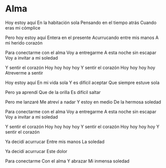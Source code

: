 # Alma

Hoy estoy aquí
En la habitación sola
Pensando en el tiempo atrás
Cuando eras mi cómplice

Pero hoy estoy aquí
Entera en el presente
Acurrucando entre mis manos
A mi herido corazón

Para conectarme con el alma
Voy a entregarme
A esta noche sin escapar
Voy a invitar a mi soledad

Y sentir el corazón
Hoy hoy hoy hoy
Y sentir el corazón
Hoy hoy hoy hoy
Atreverme a sentir

Hoy estoy aquí
En mi vida sola
Y es difícil aceptar
Que siempre estuve sola

Pero ya aprendí
Que de la orilla
Es difícil saltar

Pero me lanzaré
Me atreví a nadar
Y estoy en medio
De la hermosa soledad

Para conectarme con el alma
Voy a entregarme
A esta noche sin escapar
Voy a invitar a mi soledad

Y sentir el corazón
Hoy hoy hoy hoy
Y sentir el corazón
Hoy hoy hoy hoy
Y sentir el corazón

Ya decidí acurrucar
Entre mis manos
La soledad

Ya decidí acurrucar
Este dolor

Para conectarme
Con el alma
Y abrazar
Mi inmensa soledad
